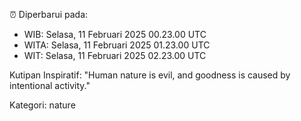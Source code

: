 ⏰ Diperbarui pada:
- WIB: Selasa, 11 Februari 2025 00.23.00 UTC
- WITA: Selasa, 11 Februari 2025 01.23.00 UTC
- WIT: Selasa, 11 Februari 2025 02.23.00 UTC

Kutipan Inspiratif:
"Human nature is evil, and goodness is caused by intentional activity."


Kategori: nature

